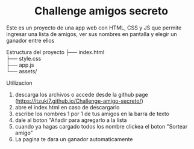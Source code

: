 <h1 align="center"> Challenge amigos secreto </h1>
Este es un proyecto de una app web con HTML, CSS y JS que permite ingresar una lista de amigos, ver sus nombres en pantalla y elegir un ganador entre ellos

Estructura del proyecto
├── index.html      
├── style.css        
├── app.js          
└── assets/          

Utilizacion
1) descarga los archivos o accede desde la github page (https://itzuki7.github.io/Challenge-amigo-secreto/)
2) abre el index.html en caso de descargarlo
3) escribe los nombres 1 por 1 de tus amigos en la barra de texto
4) dale al boton "Añadir para agregarlo a la lista
5) cuando ya hagas cargado todos los nombre clickea el boton "Sortear amigo"
6) La pagina te dara un ganador automaticamente
